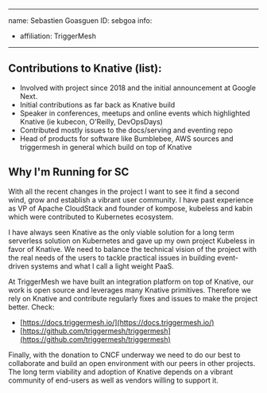 -------------------------------------------------------------
name: Sebastien Goasguen
ID: sebgoa
info:
  - affiliation: TriggerMesh
-------------------------------------------------------------

## Contributions to Knative (list):

* Involved with project since 2018 and the initial announcement at Google Next.
* Initial contributions as far back as Knative build
* Speaker in conferences, meetups and online events which highlighted Knative (ie kubecon, O'Reilly, DevOpsDays)
* Contributed mostly issues to the docs/serving and eventing repo
* Head of products for software like Bumblebee, AWS sources and triggermesh in general which build on top of Knative

## Why I'm Running for SC

With all the recent changes in the project I want to see it find a second wind, grow and establish a vibrant user community. I have past experience as VP of Apache CloudStack and founder of kompose, kubeless and kabin which were contributed to Kubernetes ecosystem.

I have always seen Knative as the only viable solution for a long term serverless solution on Kubernetes and gave up my own project Kubeless in favor of Knative. We need to balance the technical vision of the project with the real needs of the users to tackle practical issues in building event-driven systems and what I call a light weight PaaS.

At TriggerMesh we have built an integration platform on top of Knative, our work is open source and leverages many Knative primitives. Therefore we rely on Knative and contribute regularly fixes and issues to make the project better. Check:

* [https://docs.triggermesh.io/](https://docs.triggermesh.io/)
* [https://github.com/triggermesh/triggermesh](https://github.com/triggermesh/triggermesh)

Finally, with the donation to CNCF underway we need to do our best to collaborate and build an open environment with our peers in other projects. The long term viability and adoption of Knative depends on a vibrant community of end-users as well as vendors willing to support it.
